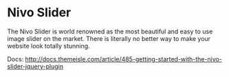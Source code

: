 # Nivo Slider

The Nivo Slider is world renowned as the most beautiful and easy to use image slider on the market. There is literally no better way to make your website look totally stunning.

Docs: <http://docs.themeisle.com/article/485-getting-started-with-the-nivo-slider-jquery-plugin>
